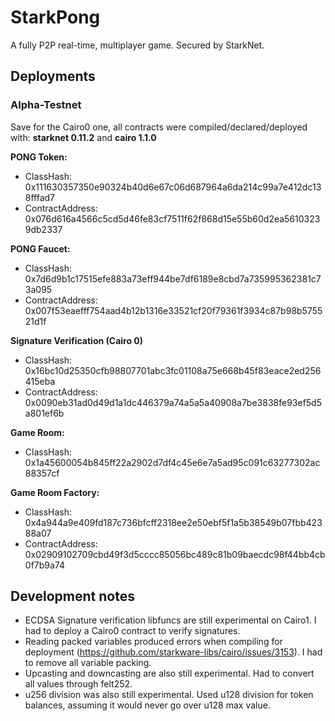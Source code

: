 # StarkPong
A fully P2P real-time, multiplayer game. Secured by StarkNet.

## Deployments

### Alpha-Testnet
Save for the Cairo0 one, all contracts were compiled/declared/deployed with: **starknet 0.11.2** and **cairo 1.1.0**

**PONG Token:**
- ClassHash: 0x111630357350e90324b40d6e67c06d687964a6da214c99a7e412dc138fffad7
- ContractAddress: 0x076d616a4566c5cd5d46fe83cf7511f62f868d15e55b60d2ea56103239db2337

**PONG Faucet:**
- ClassHash: 0x7d6d9b1c17515efe883a73eff944be7df6189e8cbd7a735995362381c73a095
- ContractAddress: 0x007f53eaefff754aad4b12b1316e33521cf20f79361f3934c87b98b575521d1f

**Signature Verification (Cairo 0)**
- ClassHash: 0x16bc10d25350cfb98807701abc3fc01108a75e668b45f83eace2ed256415eba
- ContractAddress: 0x0090eb31ad0d49d1a1dc446379a74a5a5a40908a7be3838fe93ef5d5a801ef6b

**Game Room:**
- ClassHash: 0x1a45600054b845ff22a2902d7df4c45e6e7a5ad95c091c63277302ac88357cf

**Game Room Factory:**
- ClassHash: 0x4a944a9e409fd187c736bfcff2318ee2e50ebf5f1a5b38549b07fbb42388a07
- ContractAddress: 0x02909102709cbd49f3d5cccc85056bc489c81b09baecdc98f44bb4cb0f7b9a74

## Development notes
- ECDSA Signature verification libfuncs are still experimental on Cairo1. I had to deploy a Cairo0 contract to verify signatures.
- Reading packed variables produced errors when compiling for deployment (https://github.com/starkware-libs/cairo/issues/3153). I had to remove all variable packing.
- Upcasting and downcasting are also still experimental. Had to convert all values through felt252.
- u256 division was also still experimental. Used u128 division for token balances, assuming it would never go over u128 max value.
